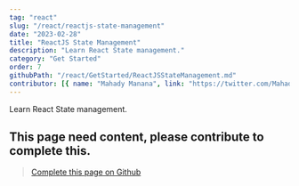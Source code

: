 ```yaml
---
tag: "react"
slug: "/react/reactjs-state-management"
date: "2023-02-28"
title: "ReactJS State Management"
description: "Learn React State management."
category: "Get Started"
order: 7
githubPath: "/react/GetStarted/ReactJSStateManagement.md"
contributor: [{ name: "Mahady Manana", link: "https://twitter.com/MahadyManana" }]
---
```



Learn React State management.

## This page need content, please contribute to complete this.


> <a href="https://github.com/mahady-manana/betatuto-docs/tree/main/docs/react/GetStarted/ReactJSStateManagement.md" target="_blank">Complete this page on Github</a>



